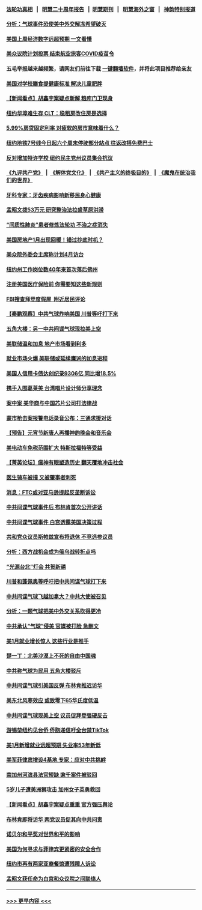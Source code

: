 #### [法轮功真相](https://github.com/gfw-breaker/truth/blob/master/README.md?t=0) &nbsp;&nbsp;|&nbsp;&nbsp; [明慧二十周年报告](https://github.com/gfw-breaker/mh-reports/blob/master/README.md?t=0) &nbsp;&nbsp;|&nbsp;&nbsp;[明慧期刊](https://github.com/gfw-breaker/mh-qikan) &nbsp;&nbsp;|&nbsp;&nbsp; [明慧海外之窗](https://github.com/gfw-breaker/mh-news/blob/master/README.md?t=0) &nbsp;&nbsp;|&nbsp;&nbsp; [神韵特别报道](https://github.com/gfw-breaker/mh-news/blob/master/shenyun.md?t=0)
#### [分析：气球事件恐使美中外交解冻希望破灭](../pages/nsc412/n13922587.md?t=02050343) 
#### [美国上周经济数字远超预期 一文看懂](../pages/nsc412/n13922549.md?t=02050343) 
#### [美众议院计划投票 结束航空旅客COVID疫苗令](../pages/nsc412/n13922486.md?t=02050343) 
#### 五毛举报越来越频繁，请网友们前往下载 [一键翻墙软件](https://github.com/gfw-breaker/ssr-accounts)，并将此项目推荐给亲友
#### [美国对学校膳食提健康标准 解决儿童肥胖](../pages/nsc412/n13922117.md?t=02050343) 
#### [【新闻看点】胡鑫宇案疑点新解 粮库门卫现身](../pages/nsc412/n13921921.md?t=02050343) 
#### [纽约华埠难生存 CLT：稳租房改住房是选择](../pages/nsc412/n13922164.md?t=02050343) 
#### [5.99%房贷固定利率 对疲软的房市意味着什么？](../pages/nsc412/n13922185.md?t=02050343) 
#### [纽约地铁7号线今日起六个周末停驶部分站点 往返改搭免费巴士](../pages/nsc412/n13922132.md?t=02050343) 
#### [反对增加特许学校 纽约民主党州议员集会抗议](../pages/nsc412/n13922150.md?t=02050343) 
#### [《九评共产党》](https://github.com/begood0513/9ping.md/blob/master/README.md) &nbsp;|&nbsp; [《解体党文化》](../../../../jtdwh.md/blob/master/README.md)  &nbsp;|&nbsp; [《共产主义的终极目的》](../../../../gczydzjmd.md/blob/master/README.md) &nbsp;|&nbsp; [《魔鬼在统治我们的世界》](../../../../mgztzwmdsj.md/blob/master/README.md) 
#### [牙科专家：牙齿疾病影响新移民身心健康](../pages/nsc412/n13922176.md?t=02050343) 
#### [孟昭文拨53万元 研究整治法拉盛草原洪涝](../pages/nsc412/n13922162.md?t=02050343) 
#### [“间质性肺炎”患者修炼法轮功 不治之症消失](../pages/nsc412/n13922174.md?t=02050343) 
#### [美国房地产1月出现回暖！错过抄底时机？](../pages/nsc412/n13922172.md?t=02050343) 
#### [美众院外委会主席称计划4月访台](../pages/nsc412/n13922155.md?t=02050343) 
#### [纽约州工作岗位数40年来首次落后佛州](../pages/nsc412/n13922134.md?t=02050343) 
#### [注册美国医疗保险前 你需要知这些新规则](../pages/nsc412/n13922021.md?t=02050343) 
#### [FBI搜查拜登度假屋  附近居民评论](../pages/nsc412/n13922141.md?t=02050343) 
#### [【秦鹏观察】中共气球炸响美国 川普等吁打下来](../pages/nsc412/n13922003.md?t=02050343) 
#### [五角大楼：另一中共间谍气球现拉美上空](../pages/nsc412/n13922030.md?t=02050343) 
#### [美联储温和加息 地产市场看到利多](../pages/nsc412/n13922037.md?t=02050343) 
#### [就业市场火爆 美联储或延续鹰派的加息进程](../pages/nsc412/n13921939.md?t=02050343) 
#### [美国人信用卡债达创纪录9306亿 同比增18.5%](../pages/nsc412/n13921985.md?t=02050343) 
#### [携手入围葛莱美 台湾唱片设计师分享理念](../pages/nsc412/n13922022.md?t=02050343) 
#### [案中案 美华商与中国芯片公司打法律战](../pages/nsc412/n13921954.md?t=02050343) 
#### [蒙市枪击案报警电话录音公布：三通求援对话](../pages/nsc412/n13922019.md?t=02050343) 
#### [【预告】元宵节新唐人再播神韵晚会和音乐会](../pages/nsc412/n13917557.md?t=02050343) 
#### [美电动车免税范围扩大 特斯拉福特等受益](../pages/nsc412/n13921981.md?t=02050343) 
#### [【菁英论坛】瘟神有眼塑造历史 翻天覆地冲击社会](../pages/nsc412/n13921946.md?t=02050343) 
#### [医生骑车被撞 又被肇事者刺死](../pages/nsc412/n13921976.md?t=02050343) 
#### [消息：FTC或对亚马逊提起反垄断诉讼](../pages/nsc412/n13921869.md?t=02050343) 
#### [中共间谍气球事件后 布林肯首次公开讲话](../pages/nsc412/n13921910.md?t=02050343) 
#### [中共间谍气球事件 白宫透露美国决策过程](../pages/nsc412/n13921938.md?t=02050343) 
#### [共和党众议员斯帕兹宣布将退休 不竞选参议员](../pages/nsc412/n13921887.md?t=02050343) 
#### [分析：西方战机会成为俄乌战转折点吗](../pages/nsc412/n13921876.md?t=02050343) 
#### [“光源台北”灯会 共贺新禧](../pages/nsc412/n13921924.md?t=02050343) 
#### [川普和蓬佩奥等呼吁把中共间谍气球打下来](../pages/nsc412/n13921904.md?t=02050343) 
#### [中共间谍气球飞越加拿大？中共大使被召见](../pages/nsc412/n13921883.md?t=02050343) 
#### [分析：一颗气球把美中外交关系吹得更冷](../pages/nsc412/n13921902.md?t=02050343) 
#### [中共承认“气球”侵美 官媒被打脸 急删文](../pages/nsc412/n13921867.md?t=02050343) 
#### [美1月就业增长惊人 这些行业是推手](../pages/nsc412/n13921855.md?t=02050343) 
#### [楚一丁：北美沙漠上不死的自由中国魂](../pages/nsc412/n13921879.md?t=02050343) 
#### [中共称气球为民用 五角大楼驳斥](../pages/nsc412/n13921872.md?t=02050343) 
#### [中共间谍气球引美国反弹 布林肯推迟访华](../pages/nsc412/n13921843.md?t=02050343) 
#### [美东北风寒效应 或致零下65华氏度低温](../pages/nsc412/n13921837.md?t=02050343) 
#### [中共间谍气球现美上空 议员促拜登强硬反击](../pages/nsc412/n13921818.md?t=02050343) 
#### [游锡堃纽约见台侨 侨胞递信吁全台禁TikTok](../pages/nsc412/n13921436.md?t=02050343) 
#### [美1月新增就业远超预期 失业率53年新低](../pages/nsc412/n13921828.md?t=02050343) 
#### [美军菲律宾增设4基地 专家：应对中共挑衅](../pages/nsc412/n13921065.md?t=02050343) 
#### [南加州河滨县法官短缺 逾千案件被驳回](../pages/nsc412/n13921566.md?t=02050343) 
#### [5岁儿子遭美洲狮攻击 加州女子英勇救回](../pages/nsc412/n13921389.md?t=02050343) 
#### [【新闻看点】胡鑫宇案疑点重重 官方强压舆论](../pages/nsc412/n13921278.md?t=02050343) 
#### [布林肯即将访华 两党议员促其向中共问责](../pages/nsc412/n13921399.md?t=02050343) 
#### [诺贝尔和平奖对世界和平的影响](../pages/nsc412/n13921470.md?t=02050343) 
#### [美国为何寻求与菲律宾更紧密的安全合作](../pages/nsc412/n13921322.md?t=02050343) 
#### [纽约市再有两家亚裔餐馆遭残障人诉讼](../pages/nsc412/n13921373.md?t=02050343) 
#### [孟昭文获任命为白宫和众议院之间联络人](../pages/nsc412/n13921371.md?t=02050343) 

----
#### [ >>> 更早内容 <<< ](../indexes/nsc412-earlier.md)
